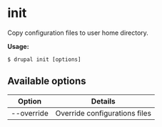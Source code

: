 # init
Copy configuration files to user home directory.

**Usage:**
```
$ drupal init [options] 
```

## Available options
Option | Details
-------|-------------
--override | Override configurations files
